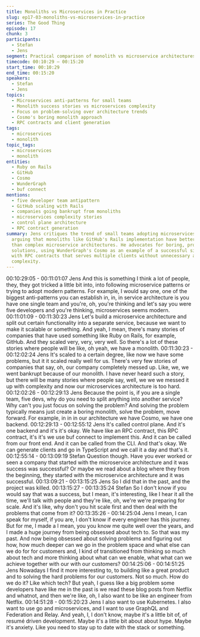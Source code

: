 ```yaml
---
title: Monoliths vs Microservices in Practice
slug: ep17-03-monoliths-vs-microservices-in-practice
series: The Good Thing
episode: 17
chunk: 3
participants:
  - Stefan
  - Jens
segment: Practical comparison of monolith vs microservice architectures
timecode: 00:10:29 – 00:15:20
start_time: 00:10:29
end_time: 00:15:20
speakers:
  - Stefan
  - Jens
topics:
  - Microservices anti-patterns for small teams
  - Monolith success stories vs microservices complexity
  - Focus on problem-solving over architecture trends
  - Cosmo's boring monolith approach
  - RPC contracts and client generation
tags:
  - microservices
  - monolith
topic_tags:
  - microservices
  - monolith
entities:
  - Ruby on Rails
  - GitHub
  - Cosmo
  - WunderGraph
  - buf connect
mentions:
  - five developer team antipattern
  - GitHub scaling with Rails
  - companies going bankrupt from monoliths
  - microservices complexity stories
  - control plane architecture
  - RPC contract generation
summary: Jens critiques the trend of small teams adopting microservices prematurely,
  arguing that monoliths like GitHub's Rails implementation have better scaling stories
  than complex microservice architectures. He advocates for boring, problem-focused
  solutions, using WunderGraph's Cosmo as an example of a successful single backend
  with RPC contracts that serves multiple clients without unnecessary architectural
  complexity.
---
```


00:10:29:05 - 00:11:01:07
Jens
And this is something I think a lot of people, they, they got tricked a little bit into, into following
microservice patterns or trying to adopt modern patterns. For example, I would say one, one of
the biggest anti-patterns you can establish in, in, in service architecture is you have one single
team and you're, oh, you're thinking and let's say you were five developers and you're thinking,
microservices seems modern.
00:11:01:09 - 00:11:30:23
Jens
Let's build a microservice architecture and split out certain functionality into a separate service,
because we want to make it scalable or something. And yeah, I mean, there's many stories of
companies that have used something like Ruby on Rails, for example, GitHub. And they scaled
very, very, very well. So there's a lot of these stories where people will be like, oh yeah, we have
a monolith.
00:11:30:23 - 00:12:02:24
Jens
It's scaled to a certain degree, like now we have some problems, but it it scaled really well for
us. There's very few stories of companies that say, oh, our company completely messed up.
Like, we, we went bankrupt because of our monolith. I have never heard such a story, but there
will be many stories where people say, well, we we we messed it up with complexity and now
our microservices architecture is too hard.
00:12:02:26 - 00:12:29:13
Jens
Because the point is, if you are a single team, five devs, why do you need to split anything into
another service? Why can't you just focus on solving the problem? And solving the problem
typically means just create a boring monolith, solve the problem, move forward. For example, in
in in our architecture we have Cosmo, we have one backend.
00:12:29:13 - 00:12:55:12
Jens
It's called control plane. And it's one backend and it's it's okay. We have like an RPC contract,
this RPC contract, it's it's we use buf connect to implement this. And it can be called from our
front end. And it can be called from the CLI. And that's okay. We can generate clients and go in
TypeScript and we call it a day and that's it.
00:12:55:14 - 00:13:09:19
Stefan
Question though. Have you ever worked or seen a company that started with the microservice
architecture and it was success was successful? Or maybe we read about a blog where they
from the beginning, they started with the microservice architecture and it was successful.
00:13:09:21 - 00:13:15:25
Jens
So I did that in the past, and the project was killed.
00:13:15:27 - 00:13:35:24
Stefan
So I don't know if you would say that was a success, but I mean, it's interesting, like I hear it all
the time, we'll talk with people and they're like, oh, we're we're preparing for scale. And it's like,
why don't you hit scale first and then deal with the problems that come from it?
00:13:35:26 - 00:14:25:04
Jens
I mean, I can speak for myself, if you are, I don't know if every engineer has this journey. But for
me, I made a I mean, you you know me quite well over the years, and I made a huge journey
from being obsessed about tech to. So that was my past. And now being obsessed about
solving problems and figuring out how, how much deeper can we go in the problem space and
what else can we do for for customers and, I kind of transitioned from thinking so much about
tech and more thinking about what can we enable, what what can we achieve together with our
with our customers?
00:14:25:06 - 00:14:51:25
Jens
Nowadays I find it more interesting to, to building like a great product and to solving the hard
problems for our customers. Not so much. How do we do it? Like which tech? But yeah, I guess
like a big problem some developers have like me in the past is we read these blog posts from
Netflix and whatnot, and then we're like, oh, I also want to be like an engineer from Netflix.
00:14:51:28 - 00:15:20:23
Jens
I also want to use Kubernetes. I also want to use go and microservices, and I want to use
GraphQL and Federation and Relay. And yeah, I, I don't know, maybe it's a little bit of, of resumé
driven development. Maybe it's a little bit about about hype. Maybe it's anxiety. Like you need to
stay up to date with the stack or something.